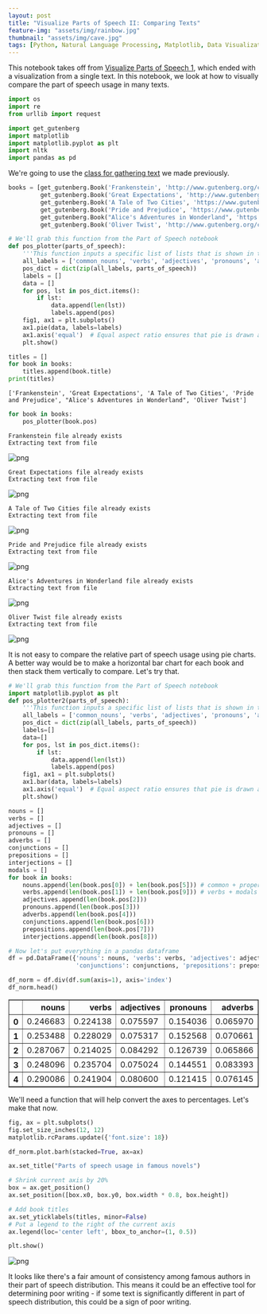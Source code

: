 ```yaml
---
layout: post
title: "Visualize Parts of Speech II: Comparing Texts"
feature-img: "assets/img/rainbow.jpg"
thumbnail: "assets/img/cave.jpg"
tags: [Python, Natural Language Processing, Matplotlib, Data Visualization]
---
```


This notebook takes off from [Visualize Parts of Speech 1](https://jss367.github.io/visualize-parts-of-speech-i-great-expectations.html), which ended with a visualization from a single text. In this notebook, we look at how to visually compare the part of speech usage in many texts.


```python
import os
import re
from urllib import request

import get_gutenberg
import matplotlib
import matplotlib.pyplot as plt
import nltk
import pandas as pd
```

We're going to use the [class for gathering text](https://jss367.github.io/class-for-gathering-text.html) we made previously.


```python
books = [get_gutenberg.Book('Frankenstein', 'http://www.gutenberg.org/cache/epub/84/pg84.txt', 500),
         get_gutenberg.Book('Great Expectations', 'http://www.gutenberg.org/files/1400/1400-0.txt', 885),
         get_gutenberg.Book('A Tale of Two Cities', 'https://www.gutenberg.org/files/98/98-0.txt', 2400),
         get_gutenberg.Book('Pride and Prejudice', 'https://www.gutenberg.org/files/1342/1342-0.txt', 1200),
         get_gutenberg.Book("Alice's Adventures in Wonderland", 'https://www.gutenberg.org/files/11/11-0.txt', 1200),
         get_gutenberg.Book('Oliver Twist', 'http://www.gutenberg.org/cache/epub/730/pg730.txt', 500)]
```


```python
# We'll grab this function from the Part of Speech notebook
def pos_plotter(parts_of_speech):
    '''This function inputs a specific list of lists that is shown in the Part of Speech notebook'''
    all_labels = ['common_nouns', 'verbs', 'adjectives', 'pronouns', 'adverbs', 'proper_nouns', 'conjunctions', 'prepositions', 'interjections', 'modals']
    pos_dict = dict(zip(all_labels, parts_of_speech))
    labels = []
    data = []
    for pos, lst in pos_dict.items():
        if lst:
            data.append(len(lst))
            labels.append(pos)
    fig1, ax1 = plt.subplots()
    ax1.pie(data, labels=labels)
    ax1.axis('equal')  # Equal aspect ratio ensures that pie is drawn as a circle.
    plt.show()
```


```python
titles = []
for book in books:
    titles.append(book.title)
print(titles)
```

    ['Frankenstein', 'Great Expectations', 'A Tale of Two Cities', 'Pride and Prejudice', "Alice's Adventures in Wonderland", 'Oliver Twist']
    


```python
for book in books:
    pos_plotter(book.pos)
```

    Frankenstein file already exists
    Extracting text from file
    


![png]({{site.baseurl}}/asserts/img/{{site.baseurl}}/assets/img/2017-08-01-Visualize-Parts-of-Speech-2_files/2017-08-01-Visualize-Parts-of-Speech-2_7_1.png)


    Great Expectations file already exists
    Extracting text from file
    


![png]({{site.baseurl}}/asserts/img/{{site.baseurl}}/assets/img/2017-08-01-Visualize-Parts-of-Speech-2_files/2017-08-01-Visualize-Parts-of-Speech-2_7_3.png)


    A Tale of Two Cities file already exists
    Extracting text from file
    


![png]({{site.baseurl}}/asserts/img/{{site.baseurl}}/assets/img/2017-08-01-Visualize-Parts-of-Speech-2_files/2017-08-01-Visualize-Parts-of-Speech-2_7_5.png)


    Pride and Prejudice file already exists
    Extracting text from file
    


![png]({{site.baseurl}}/asserts/img/{{site.baseurl}}/assets/img/2017-08-01-Visualize-Parts-of-Speech-2_files/2017-08-01-Visualize-Parts-of-Speech-2_7_7.png)


    Alice's Adventures in Wonderland file already exists
    Extracting text from file
    


![png]({{site.baseurl}}/asserts/img/{{site.baseurl}}/assets/img/2017-08-01-Visualize-Parts-of-Speech-2_files/2017-08-01-Visualize-Parts-of-Speech-2_7_9.png)


    Oliver Twist file already exists
    Extracting text from file
    


![png]({{site.baseurl}}/asserts/img/{{site.baseurl}}/assets/img/2017-08-01-Visualize-Parts-of-Speech-2_files/2017-08-01-Visualize-Parts-of-Speech-2_7_11.png)


It is not easy to compare the relative part of speech usage using pie charts. A better way would be to make a horizontal bar chart for each book and then stack them vertically to compare. Let's try that.


```python
# We'll grab this function from the Part of Speech notebook
import matplotlib.pyplot as plt
def pos_plotter2(parts_of_speech):
    '''This function inputs a specific list of lists that is shown in the Part of Speech notebook'''
    all_labels = ['common_nouns', 'verbs', 'adjectives', 'pronouns', 'adverbs', 'proper_nouns', 'conjunctions', 'prepositions', 'interjections', 'modals']
    pos_dict = dict(zip(all_labels, parts_of_speech))
    labels=[]
    data=[]
    for pos, lst in pos_dict.items():
        if lst:
            data.append(len(lst))
            labels.append(pos)
    fig1, ax1 = plt.subplots()
    ax1.bar(data, labels=labels)
    ax1.axis('equal')  # Equal aspect ratio ensures that pie is drawn as a circle.
    plt.show()
```


```python
nouns = []
verbs = []
adjectives = []
pronouns = []
adverbs = []
conjunctions = []
prepositions = []
interjections = []
modals = []
for book in books:
    nouns.append(len(book.pos[0]) + len(book.pos[5])) # common + proper
    verbs.append(len(book.pos[1]) + len(book.pos[9])) # verbs + modals
    adjectives.append(len(book.pos[2]))
    pronouns.append(len(book.pos[3]))
    adverbs.append(len(book.pos[4]))
    conjunctions.append(len(book.pos[6]))
    prepositions.append(len(book.pos[7]))
    interjections.append(len(book.pos[8]))
```


```python
# Now let's put everything in a pandas dataframe
df = pd.DataFrame({'nouns': nouns, 'verbs': verbs, 'adjectives': adjectives, 'pronouns': pronouns, 'adverbs': adverbs,
                   'conjunctions': conjunctions, 'prepositions': prepositions, 'interjections': interjections})
```


```python
df_norm = df.div(df.sum(axis=1), axis='index')
df_norm.head()
```




<div>
<style scoped>
    .dataframe tbody tr th:only-of-type {
        vertical-align: middle;
    }

    .dataframe tbody tr th {
        vertical-align: top;
    }

    .dataframe thead th {
        text-align: right;
    }
</style>
<table border="1" class="dataframe">
  <thead>
    <tr style="text-align: right;">
      <th></th>
      <th>nouns</th>
      <th>verbs</th>
      <th>adjectives</th>
      <th>pronouns</th>
      <th>adverbs</th>
      <th>conjunctions</th>
      <th>prepositions</th>
      <th>interjections</th>
    </tr>
  </thead>
  <tbody>
    <tr>
      <th>0</th>
      <td>0.246683</td>
      <td>0.224138</td>
      <td>0.075597</td>
      <td>0.154036</td>
      <td>0.065970</td>
      <td>0.059315</td>
      <td>0.173450</td>
      <td>0.000812</td>
    </tr>
    <tr>
      <th>1</th>
      <td>0.253488</td>
      <td>0.228029</td>
      <td>0.075317</td>
      <td>0.152568</td>
      <td>0.070661</td>
      <td>0.051144</td>
      <td>0.167822</td>
      <td>0.000970</td>
    </tr>
    <tr>
      <th>2</th>
      <td>0.287067</td>
      <td>0.214025</td>
      <td>0.084292</td>
      <td>0.126739</td>
      <td>0.065866</td>
      <td>0.049669</td>
      <td>0.171285</td>
      <td>0.001057</td>
    </tr>
    <tr>
      <th>3</th>
      <td>0.248096</td>
      <td>0.235704</td>
      <td>0.075024</td>
      <td>0.144551</td>
      <td>0.083393</td>
      <td>0.044378</td>
      <td>0.167871</td>
      <td>0.000983</td>
    </tr>
    <tr>
      <th>4</th>
      <td>0.290086</td>
      <td>0.241904</td>
      <td>0.080600</td>
      <td>0.121415</td>
      <td>0.076145</td>
      <td>0.046469</td>
      <td>0.141839</td>
      <td>0.001542</td>
    </tr>
  </tbody>
</table>
</div>



We'll need a function that will help convert the axes to percentages. Let's make that now.


```python
fig, ax = plt.subplots()
fig.set_size_inches(12, 12)
matplotlib.rcParams.update({'font.size': 18})

df_norm.plot.barh(stacked=True, ax=ax)

ax.set_title("Parts of speech usage in famous novels")

# Shrink current axis by 20%
box = ax.get_position()
ax.set_position([box.x0, box.y0, box.width * 0.8, box.height])

# Add book titles
ax.set_yticklabels(titles, minor=False)
# Put a legend to the right of the current axis
ax.legend(loc='center left', bbox_to_anchor=(1, 0.5))

plt.show()
```


![png]({{site.baseurl}}/asserts/img/{{site.baseurl}}/assets/img/2017-08-01-Visualize-Parts-of-Speech-2_files/2017-08-01-Visualize-Parts-of-Speech-2_14_0.png)


It looks like there's a fair amount of consistency among famous authors in their part of speech distribution. This means it could be an effective tool for determining poor writing - if some text is significantly different in part of speech distribution, this could be a sign of poor writing.
